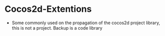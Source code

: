 # Cocos2d-Extentions

* Some commonly used on the propagation of the cocos2d project library, this is not a project. Backup is a code library
